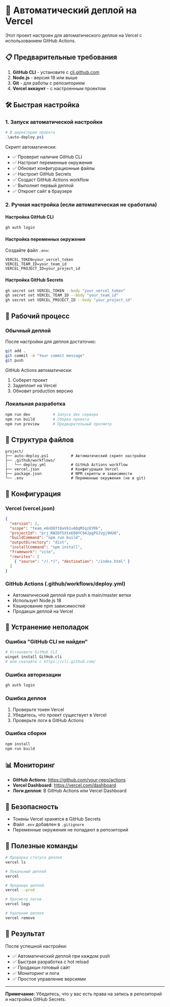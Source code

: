 # 🚀 Автоматический деплой на Vercel

Этот проект настроен для автоматического деплоя на Vercel с использованием GitHub Actions.

## 📋 Предварительные требования

1. **GitHub CLI** - установите с [cli.github.com](https://cli.github.com/)
2. **Node.js** - версия 18 или выше
3. **Git** - для работы с репозиторием
4. **Vercel аккаунт** - с настроенным проектом

## 🛠️ Быстрая настройка

### 1. Запуск автоматической настройки

```powershell
# В директории проекта
.\auto-deploy.ps1
```

Скрипт автоматически:
- ✅ Проверит наличие GitHub CLI
- ✅ Настроит переменные окружения
- ✅ Обновит конфигурационные файлы
- ✅ Настроит GitHub Secrets
- ✅ Создаст GitHub Actions workflow
- ✅ Выполнит первый деплой
- ✅ Откроет сайт в браузере

### 2. Ручная настройка (если автоматическая не сработала)

#### Настройка GitHub CLI
```bash
gh auth login
```

#### Настройка переменных окружения
Создайте файл `.env`:
```env
VERCEL_TOKEN=your_vercel_token
VERCEL_TEAM_ID=your_team_id
VERCEL_PROJECT_ID=your_project_id
```

#### Настройка GitHub Secrets
```bash
gh secret set VERCEL_TOKEN --body "your_vercel_token"
gh secret set VERCEL_TEAM_ID --body "your_team_id"
gh secret set VERCEL_PROJECT_ID --body "your_project_id"
```

## 🔄 Рабочий процесс

### Обычный деплой
После настройки для деплоя достаточно:

```bash
git add .
git commit -m "Your commit message"
git push
```

GitHub Actions автоматически:
1. Соберет проект
2. Задеплоит на Vercel
3. Обновит production версию

### Локальная разработка
```bash
npm run dev          # Запуск dev сервера
npm run build        # Сборка проекта
npm run preview      # Предварительный просмотр
```

## 📁 Структура файлов

```
project/
├── auto-deploy.ps1          # Автоматический скрипт настройки
├── .github/workflows/
│   └── deploy.yml           # GitHub Actions workflow
├── vercel.json              # Конфигурация Vercel
├── package.json             # NPM скрипты и зависимости
└── .env                     # Переменные окружения (не в git)
```

## 🔧 Конфигурация

### Vercel (vercel.json)
```json
{
  "version": 2,
  "scope": "team_e6nD07t8aV61vAQqMIqzEYRk",
  "projectId": "prj_RW2Df5XteE00YC94JpgPGJvgj9HU0",
  "buildCommand": "npm run build",
  "outputDirectory": "dist",
  "installCommand": "npm install",
  "framework": "vite",
  "rewrites": [
    { "source": "/(.*)", "destination": "/index.html" }
  ]
}
```

### GitHub Actions (.github/workflows/deploy.yml)
- Автоматический деплой при push в main/master ветки
- Использует Node.js 18
- Кэширование npm зависимостей
- Продакшн деплой на Vercel

## 🚨 Устранение неполадок

### Ошибка "GitHub CLI не найден"
```bash
# Установите GitHub CLI
winget install GitHub.cli
# или скачайте с https://cli.github.com/
```

### Ошибка авторизации
```bash
gh auth login
```

### Ошибка деплоя
1. Проверьте токен Vercel
2. Убедитесь, что проект существует в Vercel
3. Проверьте логи в GitHub Actions

### Ошибка сборки
```bash
npm install
npm run build
```

## 📊 Мониторинг

- **GitHub Actions**: https://github.com/your-repo/actions
- **Vercel Dashboard**: https://vercel.com/dashboard
- **Логи деплоя**: В GitHub Actions или Vercel Dashboard

## 🔐 Безопасность

- Токены Vercel хранятся в GitHub Secrets
- Файл `.env` добавлен в `.gitignore`
- Переменные окружения не попадают в репозиторий

## 📝 Полезные команды

```bash
# Проверка статуса деплоя
vercel ls

# Локальный деплой
vercel

# Продакшн деплой
vercel --prod

# Просмотр логов
vercel logs

# Удаление деплоя
vercel remove
```

## 🎯 Результат

После успешной настройки:
- ✅ Автоматический деплой при каждом push
- ✅ Быстрая разработка с hot reload
- ✅ Продакшн готовый сайт
- ✅ Мониторинг и логи
- ✅ Простое управление версиями

---

**Примечание**: Убедитесь, что у вас есть права на запись в репозиторий и настройка GitHub Secrets.
